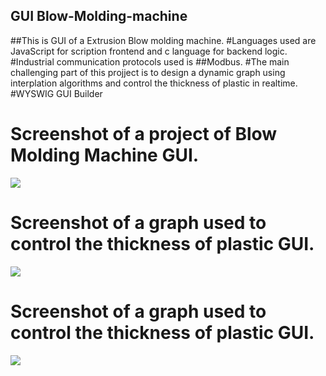 ## GUI Blow-Molding-machine
##This is GUI of a Extrusion Blow molding machine. 
#Languages used are JavaScript for scription frontend and c language for backend logic. 
#Industrial communication protocols used is ##Modbus. 
#The main challenging part of this projject is to design a dynamic graph using interplation algorithms and control the thickness of plastic in realtime.
#WYSWIG GUI Builder

# Screenshot of a project of Blow Molding Machine GUI.
![](https://github.com/nadim4114/Blow-Molding-machine-GUI/blob/main/Screenshot%202024-03-26%20143256.png)

# Screenshot of a graph used to control the thickness of plastic GUI.
![](https://github.com/nadim4114/Blow-Molding-machine-GUI/blob/main/Screenshot%202024-03-26%20143325.png)

# Screenshot of a graph used to control the thickness of plastic GUI.
![](https://github.com/nadim4114/Blow-Molding-machine-GUI/blob/main/Screenshot%202024-03-26%20143528.png)






